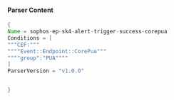 #### Parser Content
```Java
{
Name = sophos-ep-sk4-alert-trigger-success-corepua
Conditions = [
"""CEF:"""
""""Event::Endpoint::CorePua"""
""""group":"PUA""""
]
ParserVersion = "v1.0.0"


}
```